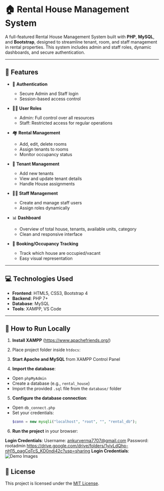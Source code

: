 # 🏠 Rental House Management System

A full-featured Rental House Management System built with **PHP**, **MySQL**, and **Bootstrap**, designed to streamline tenant, room, and staff management in rental properties. This system includes admin and staff roles, dynamic dashboards, and secure authentication.

---

## 🔧 Features

- 🔐 **Authentication**
  - Secure Admin and Staff login
  - Session-based access control

- 🧑‍💼 **User Roles**
  - Admin: Full control over all resources
  - Staff: Restricted access for regular operations

- 🏘️ **Rental Management**
  - Add, edit, delete rooms
  - Assign tenants to rooms
  - Monitor occupancy status

- 👥 **Tenant Management**
  - Add new tenants
  - View and update tenant details
  - Handle House assignments

- 🧑‍💻 **Staff Management**
  - Create and manage staff users
  - Assign roles dynamically

- 📊 **Dashboard**
  - Overview of total house, tenants, available units, category
  - Clean and responsive interface

- 📅 **Booking/Occupancy Tracking**
  - Track which house are occupied/vacant
  - Easy visual representation

---

## 💻 Technologies Used

- **Frontend**: HTML5, CSS3, Bootstrap 4
- **Backend**: PHP 7+
- **Database**: MySQL
- **Tools**: XAMPP, VS Code

---

## 🚀 How to Run Locally

1. **Install XAMPP** (https://www.apachefriends.org/)
2. Place project folder inside `htdocs`:


3. **Start Apache and MySQL** from XAMPP Control Panel

4. **Import the database**:
- Open `phpMyAdmin`
- Create a database (e.g., `rental_house`)
- Import the provided `.sql` file from the `database/` folder

5. **Configure the database connection**:
- Open `db_connect.php`
- Set your credentials:
  ```php
  $conn = new mysqli("localhost", "root", "", "rental_db");
  ```

6. **Run the project** in your browser:

**Login Credentials**:
Username: ankurverma7707@gmail.com
Password: rootadmin
https://drive.google.com/drive/folders/1yivLdQhp-nH15_pagCqTcS_KD0ndi42c?usp=sharing
**Login Credentials**:
![Demo Images](https://drive.google.com/drive/folders/1yivLdQhp-nH15_pagCqTcS_KD0ndi42c?usp=sharing)
## 📜 License

This project is licensed under the [MIT License](LICENSE).
